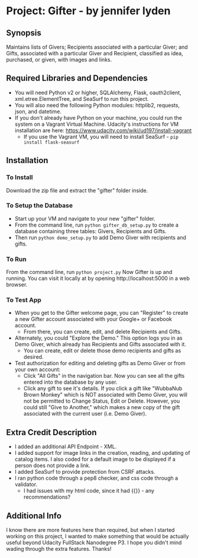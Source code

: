 # Project: Gifter - by jennifer lyden

## Synopsis
Maintains lists of Givers; Recipients associated with a particular Giver; and Gifts, associated with a particular Giver and Recipient, classified as idea, purchased, or given, with images and links.

## Required Libraries and Dependencies
* You will need Python v2 or higher, SQLAlchemy, Flask, oauth2client, xml.etree.ElementTree, and SeaSurf to run this project.
* You will also need the following Python modules: httplib2, requests, json, and datetime.
* If you don't already have Python on your machine, you could run the system on a Vagrant Virtual Machine. Udacity's instructions for VM installation are here: https://www.udacity.com/wiki/ud197/install-vagrant
    * If you use the Vagrant VM, you will need to install SeaSurf - `pip install flask-seasurf`

## Installation

### To Install
Download the zip file and extract the "gifter" folder inside.

### To Setup the Database
* Start up your VM and navigate to your new "gifter" folder.
* From the command line, run `python gifter_db_setup.py` to create a database containing three tables: Givers, Recipients and Gifts.
* Then run `python demo_setup.py` to add Demo Giver with recipients and gifts.

### To Run
From the command line, run `python project.py` Now Gifter is up and running. You can visit it locally at by opening http://localhost:5000 in a web browser.

### To Test App
* When you get to the Gifter welcome page, you can "Register" to create a new Gifter account associated with your Google+ or Facebook account.
    * From there, you can create, edit, and delete Recipients and Gifts.
* Alternately, you could "Explore the Demo." This option logs you in as Demo Giver, which already has Recipients and Gifts associated with it.
    * You can create, edit or delete those demo recipients and gifts as desired.
* Test authorization for editing and deleting gifts as Demo Giver or from your own account:
    * Click "All Gifts" in the navigation bar. Now you can see all the gifts entered into the database by any user.
    * Click any gift to see it's details. If you click a gift like "WubbaNub Brown Monkey" which is NOT associated with Demo Giver, you will not be permitted to Change Status, Edit or Delete. However, you could still "Give to Another," which makes a new copy of the gift associated with the current user (i.e. Demo Giver).

## Extra Credit Description
* I added an additional API Endpoint - XML.
* I added support for image links in the creation, reading, and updating of catalog items. I also coded for a default image to be displayed if a person does not provide a link.
* I added SeaSurf to provide protection from CSRF attacks.
* I ran python code through a pep8 checker, and css code through a validator.
    * I had issues with my html code, since it had {{}} - any recommendations?

## Additional Info
I know there are more features here than required, but when I started working on this project, I wanted to make something that would be actually useful beyond Udacity FullStack Nanodegree P3. I hope you didn't mind wading through the extra features. Thanks!
